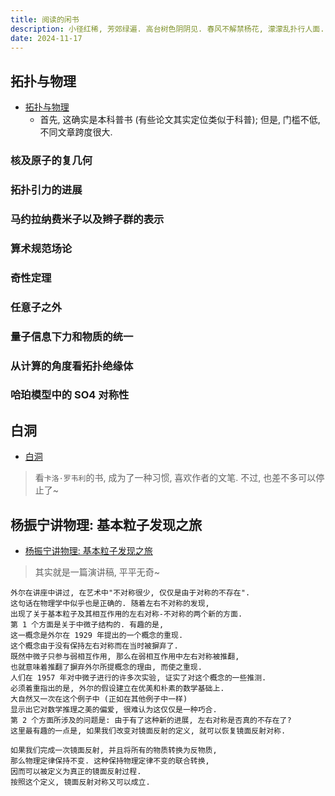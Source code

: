 ```yaml
---
title: 阅读的闲书
description: 小径红稀, 芳郊绿遍. 高台树色阴阴见. 春风不解禁杨花, 濛濛乱扑行人面.
date: 2024-11-17
---
```


## 拓扑与物理

- [拓扑与物理](https://book.douban.com/subject/35388292/)
  - 首先, 这确实是本科普书 (有些论文其实定位类似于科普);
    但是, 门槛不低, 不同文章跨度很大.

### 核及原子的复几何

### 拓扑引力的进展

### 马约拉纳费米子以及辫子群的表示

### 算术规范场论

### 奇性定理

### 任意子之外

### 量子信息下力和物质的统一

### 从计算的角度看拓扑绝缘体

### 哈珀模型中的 SO4 对称性

## 白洞

- [白洞](https://book.douban.com/subject/36815024/)

> 看`卡洛·罗韦利`的书, 成为了一种习惯, 喜欢作者的文笔.
  不过, 也差不多可以停止了~

## 杨振宁讲物理: 基本粒子发现之旅

- [杨振宁讲物理: 基本粒子发现之旅](https://book.douban.com/subject/37309240/)

> 其实就是一篇演讲稿, 平平无奇~

```
外尔在讲座中讲过, 在艺术中"不对称很少, 仅仅是由于对称的不存在".
这句话在物理学中似乎也是正确的. 随着左右不对称的发现,
出现了关于基本粒子及其相互作用的左右对称-不对称的两个新的方面.
第 1 个方面是关于中微子结构的. 有趣的是,
这一概念是外尔在 1929 年提出的一个概念的重现.
这个概念由于没有保持左右对称而在当时被摒弃了.
既然中微子只参与弱相互作用, 那么在弱相互作用中左右对称被推翻,
也就意味着推翻了摒弃外尔所提概念的理由, 而使之重现.
人们在 1957 年对中微子进行的许多次实验, 证实了对这个概念的一些推测.
必须着重指出的是, 外尔的假设建立在优美和朴素的数学基础上.
大自然又一次在这个例子中 (正如在其他例子中一样)
显示出它对数学推理之美的偏爱, 很难认为这仅仅是一种巧合.
第 2 个方面所涉及的问题是: 由于有了这种新的进展, 左右对称是否真的不存在了?
这里最有趣的一点是, 如果我们改变对镜面反射的定义, 就可以恢复镜面反射对称.
```

```
如果我们完成一次镜面反射, 并且将所有的物质转换为反物质,
那么物理定律保持不变. 这种保持物理定律不变的联合转换,
因而可以被定义为真正的镜面反射过程.
按照这个定义, 镜面反射对称又可以成立.
```
